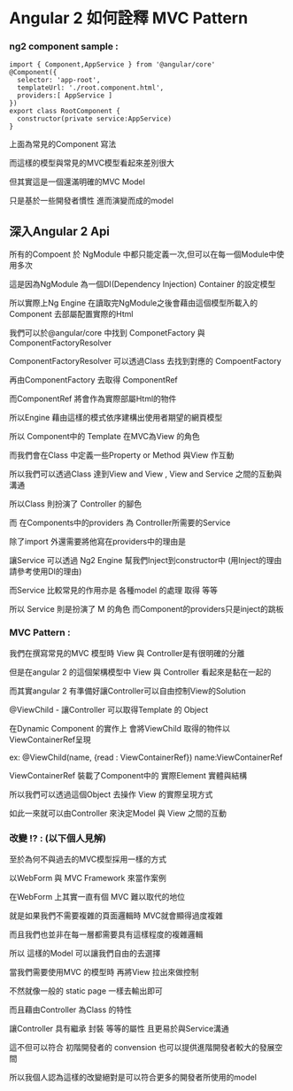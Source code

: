 # Angular 2 如何詮釋 MVC Pattern

### ng2 component sample :

```
import { Component,AppService } from '@angular/core'
@Component({
  selector: 'app-root',
  templateUrl: './root.component.html',
  providers:[ AppService ]
})
export class RootComponent {
  constructor(private service:AppService)
}
```

上面為常見的Component 寫法

而這樣的模型與常見的MVC模型看起來差別很大

但其實這是一個還滿明確的MVC Model

只是基於一些開發者慣性 進而演變而成的model

## 深入Angular 2 Api

所有的Compoent 於 NgModule 中都只能定義一次,但可以在每一個Module中使用多次

這是因為NgModule 為一個DI\(Dependency Injection\) Container 的設定模型

所以實際上Ng Engine 在讀取完NgModule之後會藉由這個模型所載入的Component 去部屬配置實際的Html

我們可以於@angular/core 中找到 ComponetFactory 與 ComponentFactoryResolver

ComponentFactoryResolver 可以透過Class 去找到對應的 CompoentFactory

再由ComponentFactory 去取得 ComponentRef

而ComponentRef 將會作為實際部屬Html的物件

所以Engine 藉由這樣的模式依序建構出使用者期望的網頁模型

所以 Component中的 Template 在MVC為View 的角色



而我們會在Class 中定義一些Property or Method 與View 作互動

所以我們可以透過Class 達到View and View , View and Service 之間的互動與溝通

所以Class 則扮演了 Controller 的腳色



而 在Components中的providers 為 Controller所需要的Service

除了import 外還需要將他寫在providers中的理由是 

讓Service 可以透過 Ng2 Engine 幫我們Inject到constructor中 \(用Inject的理由 請參考使用DI的理由\)

而Service 比較常見的作用亦是 各種model 的處理 取得 等等

所以 Service 則是扮演了 M 的角色 而Component的providers只是inject的跳板

### MVC Pattern :

我們在撰寫常見的MVC 模型時 View 與 Controller是有很明確的分離

但是在angular 2 的這個架構模型中 View 與 Controller 看起來是黏在一起的

而其實angular 2 有準備好讓Controller可以自由控制View的Solution

@ViewChild - 讓Controller 可以取得Template 的 Object 

在Dynamic Component 的實作上 會將ViewChild 取得的物件以ViewContainerRef呈現

ex: @ViewChild\(name, {read : ViewContainerRef}\) name:ViewContainerRef

ViewContainerRef 裝載了Component中的 實際Element 實體與結構

所以我們可以透過這個Object 去操作 View 的實際呈現方式

如此一來就可以由Controller 來決定Model 與 View 之間的互動

### 改變 !? : \(以下個人見解\)

至於為何不與過去的MVC模型採用一樣的方式

以WebForm 與 MVC Framework 來當作案例

在WebForm 上其實一直有個 MVC 難以取代的地位

就是如果我們不需要複雜的頁面邏輯時 MVC就會顯得過度複雜

而且我們也並非在每一層都需要具有這樣程度的複雜邏輯

所以 這樣的Model 可以讓我們自由的去選擇

當我們需要使用MVC 的模型時 再將View 拉出來做控制

不然就像一般的 static page 一樣去輸出即可

而且藉由Controller 為Class 的特性

讓Controller 具有繼承 封裝 等等的屬性 且更易於與Service溝通

這不但可以符合 初階開發者的 convension 也可以提供進階開發者較大的發展空間

所以我個人認為這樣的改變絕對是可以符合更多的開發者所使用的model

